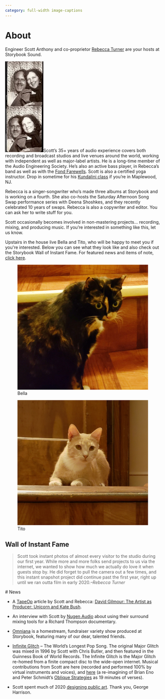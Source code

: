 ```yaml
---
category: full-width image-captions
---
```

<a id=about></a>
# About

<p>Engineer Scott Anthony and co-proprietor <a href="http://rebeccaturner.net" target="_blank">Rebecca Turner</a> are your hosts at Storybook Sound.</p>



<p><img alt="Rebecca and Scott" class="alignright" width="124" height="294" src="images/PhotoBooth.jpg">Scott’s 35+ years of audio experience covers both recording and broadcast studios and live venues around the world, working with independent as well as major-label artists. He is a long-time member of the Audio Engineering Society. He’s also an active bass player, in Rebecca’s band as well as with the <a href="https://www.facebook.com/FondFarewellsBand" target="_blank">Fond Farewells</a>. Scott is also a certified yoga instructor. Drop in sometime for his <a href="https://clients.mindbodyonline.com/classic/home?studioid=275360">Kundalini class</a> if you’re in Maplewood, NJ.</p>

<p>Rebecca is a singer-songwriter who’s made three albums at Storybook and is working on a fourth. She also co-hosts the Saturday Afternoon Song Swap performance series with Deena Shoshkes, and they recently celebrated 10 years of swaps. Rebecca is also a copywriter and editor. You can ask her to write stuff for you.</p>

<p>Scott occasionally becomes involved in non-mastering projects… recording, mixing, and producing music. If you’re interested in something like this, let us know.</p>

<p>Upstairs in the house live Bella and Tito, who will be happy to meet you if you're interested. Below you can see what they look like and also check out the Storybook Wall of Instant Fame. For featured news and items of note, <a href="#news">click here</a>.<p>

<div class="narrow row portraits">
  <div class="col">
    <figure>
      <div class="circular--portrait">
        <img src="images/Bella.jpg" />
      </div>
      <figcaption>Bella</figcaption>
    </figure>
  </div>
  <div class="col">
    <figure>
      <div class="circular--portrait">
        <img src="images/Tito.jpg" />
      </div>
      <figcaption>Tito</figcaption>
    </figure>
  </div>
</div>
<style>
  .wall-of-instant-fame figure {
    border: 1px solid #999;
    padding: 1em 0.4em;
  }
  .wall-of-instant-fame .gallery-image {
    display: flex;
    align-items: center;
    justify-content: center;
    text-align: center;
    background-size: cover;
    background-repeat: no-repeat;
    margin: 0.6em auto;
  }
  body.image-captions #gallerydlg figure {
    flex-direction: column;
  }
  body.image-captions #gallerydlg .gallery-image {
    width: 100%;
    height: 50vh;
    min-width: 90vw;
  }
</style>
<script src="gallery.js" type=module></script>
<link rel="stylesheet" href="styles/gallery.css">
<h2 id="wall-of-instant-fame">Wall of Instant Fame</h2>
<blockquote>Scott took instant photos of almost every visitor to the studio during our first year. While more and more folks send projects to us via the internet, we wanted to show how much we actually do love it when guests stop by. He did forget to pull the camera out a few times, and this instant snapshot project did continue past the first year, right up until we ran outta film in early 2020.<cite>–Rebecca Turner</cite></blockquote>
<script>const galleries = {"": {{ site.data.walloffame | jsonify }}};</script>
<div class="wall-of-instant-fame" id=gallery></div>

<div class="narrow" markdown=1>
# News

- A <a href="https://tapeop.com" target="_blank">TapeOp</a> article by Scott and Rebecca: <a href="https://tapeop.com/interviews/138/david-gilmour/" target="_blank">David Gilmour: The Artist as Producer: Unicorn and Kate Bush</a>.

- An interview with Scott by <a href="https://nugenaudio.com/scott-anthony/" target="_blank">Nugen Audio</a> about using their surround mixing tools for a Richard Thompson documentary.

- <a href="https://www.youtube.com/channel/UCAY0zkFuk2dYSZZ3Qesh94A/featured" target="_blank" rel="noopener">Omniana</a> is a homestream, fundraiser variety show produced at Storybook, featuring many of our dear, talented friends.

- <a href="https://infiniteglitch.net/" target="_blank" rel="noopener">Infinite Glitch</a> – The World’s Longest Pop Song. The original Major Glitch was mixed in 1996 by Scott with Chris Butler, and then featured in the Guinness Book of World Records. The Infinite Glitch is the Major Glitch re-homed from a finite compact disc to the wide-open internet. Musical contributions from Scott are here (recorded and performed 100% by virtual instruments and voices), and <a href="https://infiniteglitch.net/view_artist/Oblique%20Orchestra" target="_blank" rel="noopener">here</a> (a re-imagining of Brian Eno and Peter Schmidt’s <a href="https://en.wikipedia.org/wiki/Oblique_Strategies" target="_blank" rel="noopener">Oblique Strategies</a> as 19 minutes of verses).

- Scott spent much of 2020 <a href="art-design" rel="noopener">designing public art</a>. Thank you, George Harrison.

</div>
